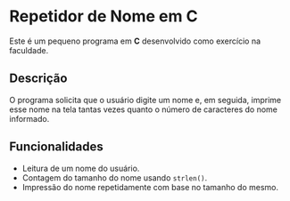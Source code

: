 # Repetidor de Nome em C

Este é um pequeno programa em **C** desenvolvido como exercício na faculdade.  

## Descrição

O programa solicita que o usuário digite um nome e, em seguida, imprime esse nome na tela tantas vezes quanto o número de caracteres do nome informado.

## Funcionalidades

- Leitura de um nome do usuário.
- Contagem do tamanho do nome usando `strlen()`.
- Impressão do nome repetidamente com base no tamanho do mesmo.
